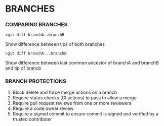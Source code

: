 # BRANCHES

### COMPARING BRANCHES

    >git diff branchA..branchB

Show difference between tips of both branches

    >git diff branchA...branchB

Show difference between last common ancestor of branchA and branchB and tip of brancb

### BRANCH PROTECTIONS

1. Block delete and force merge actions on a branch
2. Require status checks (CI actions) to pass to allow a merge
3. Require pull request reviews from one or more reviewers
4. Require a code owner review
5. Require a signed commit to ensure commit is signed and verified by a trusted contributer